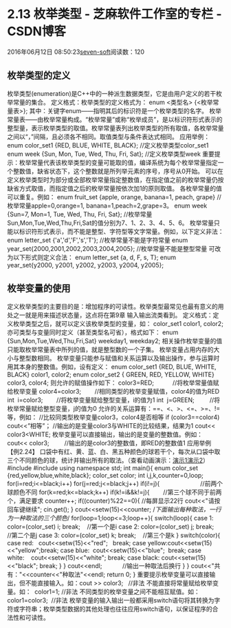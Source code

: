 
# 2.13 枚举类型 -  芝麻软件工作室的专栏 - CSDN博客


2016年06月12日 08:50:23[seven-soft](https://me.csdn.net/softn)阅读数：120



## 枚举类型的定义
枚举类型(enumeration)是C++中的一种派生数据类型，它是由用户定义的若干枚举常量的集合。
定义格式：枚举类型的定义格式为：
enum
 <类型名> {<枚举常量表>};
其中：关键字enum——指明其后的标识符是一个枚举类型的名字。
枚举常量表——由枚举常量构成。“枚举常量”或称“枚举成员”，是以标识符形式表示的整型量，表示枚举类型的取值。枚举常量表列出枚举类型的所有取值，各枚举常量之间以“，”间隔，且必须各不相同。取值类型与条件表达式相同。
应用举例：
enum color_set1 {RED, BLUE, WHITE, BLACK}; //定义枚举类型color_set1
enum week {Sun, Mon, Tue, Wed, Thu, Fri, Sat}; //定义枚举类型week
重要提示：枚举常量代表该枚举类型的变量可能取的值，编译系统为每个枚举常量指定一个整数值，缺省状态下，这个整数就是所列举元素的序号，序号从0开始。
可以在定义枚举类型时为部分或全部枚举常量指定整数值，在指定值之前的枚举常量仍按缺省方式取值，而指定值之后的枚举常量按依次加1的原则取值。
各枚举常量的值可以重复。例如：
enum fruit_set {apple, orange, banana=1, peach, grape}
//枚举常量apple=0,orange=1, banana=1,peach=2,grape=3。
enum week {Sun=7, Mon=1, Tue, Wed, Thu, Fri, Sat};
//枚举常量Sun,Mon,Tue,Wed,Thu,Fri,Sat的值分别为7、1、2、3、4、5、6。
枚举常量只能以标识符形式表示，而不能是整型、字符型等文字常量。例如，以下定义非法：
enum letter_set {'a','d','F','s','T'}; //枚举常量不能是字符常量
enum year_set{2000,2001,2002,2003,2004,2005}; //枚举常量不能是整型常量
可改为以下形式则定义合法：
enum letter_set {a, d, F, s, T};
enum year_set{y2000, y2001, y2002, y2003, y2004, y2005};
## 枚举变量的使用
定义枚举类型的主要目的是：增加程序的可读性。枚举类型最常见也最有意义的用处之一就是用来描述状态量，这点将在第9章 输入输出流类看到。
定义格式：定义枚举类型之后，就可以定义该枚举类型的变量，如：
color_set1
 color1, color2;
亦可类型与变量同时定义（甚至类型名可省），格式如下：
enum
 {Sun,Mon,Tue,Wed,Thu,Fri,Sat} weekday1, weekday2;
相关操作枚举变量的值只能取枚举常量表中所列的值，就是整型数的一个子集。
枚举变量占用内存的大小与整型数相同。
枚举变量只能参与赋值和关系运算以及输出操作，参与运算时用其本身的整数值。例如，设有定义：
enum color_set1 {RED, BLUE, WHITE, BLACK} color1, color2;
enum color_set2 { GREEN, RED, YELLOW, WHITE} color3, color4;
则允许的赋值操作如下：
color3=RED;           //将枚举常量值赋给枚举变量
color4=color3;        //相同类型的枚举变量赋值，color4的值为RED
int  i=color3;        //将枚举变量赋给整型变量，i的值为1
int  j=GREEN;         //将枚举常量赋给整型变量，j的值为0
允许的关系运算有：==、<、>、<=、>=、!=等，例如：
//比较同类型枚举变量color3，color4是否相等
if (color3==color4) cout<<”相等”；
//输出的是变量color3与WHITE的比较结果，结果为1
cout<< color3<WHITE;
枚举变量可以直接输出，输出的是变量的整数值。例如：
cout<< color3;         //输出的是color3的整数值，即RED的整数值1
应用举例
【例2.24】 口袋中有红、黄、蓝、白、黑五种颜色的球若干个，每次从口袋中取三个不同颜色的球，统计并输出所有的取法。（查看动画演示：[演示1](http://www.weixueyuan.net/templets/default/cpp/flash/C++%E6%9E%9A%E4%B8%BE%E7%B1%BB%E5%9E%8B%E5%8F%98%E9%87%8F%E7%9A%84%E4%BD%BF%E7%94%A8%E3%80%901%E3%80%91.swf)[演示2](http://www.weixueyuan.net/templets/default/cpp/flash/C++%E6%9E%9A%E4%B8%BE%E7%B1%BB%E5%9E%8B%E5%8F%98%E9%87%8F%E7%9A%84%E4%BD%BF%E7%94%A8%E3%80%902%E3%80%91.swf)）
\#include<iostream>
\#include<iomanip>
using namespace std;
int main(){
enum color_set {red,yellow,blue,white,black};
color_set color;
int i,j,k,counter=0,loop;
for(i=red;i<=black;i++)
for(j=red;j<=black;j++)
if(i!=j){                        //前两个球颜色不同
for(k=red;k<=black;k++)
if(k!=i&&k!=j){        //第三个球不同于前两个，满足要求
counter++;
if((counter)%22==0){ //每屏显示22行
cout<<"请按回车键继续";
cin.get();
}
cout<<setw(15)<<counter;
/*下面输出每种取法，一行为一种取法的三个颜色*/
for(loop=1;loop<=3;loop++){
switch(loop){
case 1: color=(color_set) i; break;    //第一个是i
case 2: color=(color_set) j; break;    //第二个是j
case 3: color=(color_set) k; break;    //第三个是k
}
switch(color){
case red:   cout<<setw(15)<<"red";   break;
case yellow:cout<<setw(15)<<"yellow";break;
case blue:  cout<<setw(15)<<"blue";  break;
case white:    cout<<setw(15)<<"white"; break;
case black: cout<<setw(15)<<"black"; break;
}
}
cout<<endl;            //输出一种取法后换行
}
}
cout<<"共有："<<counter<<"种取法"<<endl;
return 0;
}
重要提示枚举变量可以直接输出，但不能直接输入。如：cout >> color3;   //非法
不能直接将常量赋给枚举变量。如：  color1=1; //非法
不同类型的枚举变量之间不能相互赋值。如： color1=color3;  //非法
枚举变量的输入输出一般都采用switch语句将其转换为字符或字符串；枚举类型数据的其他处理也往往应用switch语句，以保证程序的合法性和可读性。

